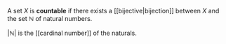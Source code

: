A set $X$ is **countable** if there exists a [[bijective|bijection]] between $X$ and the set $\mathbb N$ of natural numbers. 

$|\mathbb N|$ is the [[cardinal number]] of the naturals. 